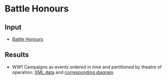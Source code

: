 # Battle Honours


## Input

* [Battle Honours](https://tigersmuseum.github.io/history/battle-honours/)


## Results

* WW1 Campaigns as events ordered in time and partitioned by theatre of operation: [XML data](results/ordered.xml) and [corresponding diagram](results/campaigns.svg).

